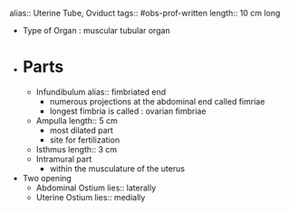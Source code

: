 alias:: Uterine Tube, Oviduct
tags:: #obs-prof-written
length:: 10 cm long

- Type of Organ : muscular tubular organ
- # Parts
  - Infundibulum
    alias:: fimbriated end
    - numerous projections at the abdominal end called fimriae
    - longest fimbria is called : ovarian fimbriae
  - Ampulla
    length:: 5 cm
    - most dilated part
    - site for fertilization
  - Isthmus
    length:: 3 cm
  - Intramural part
    - within the musculature of the uterus
- Two opening
  - Abdominal Ostium
    lies:: laterally
  - Uterine Ostium
    lies:: medially
